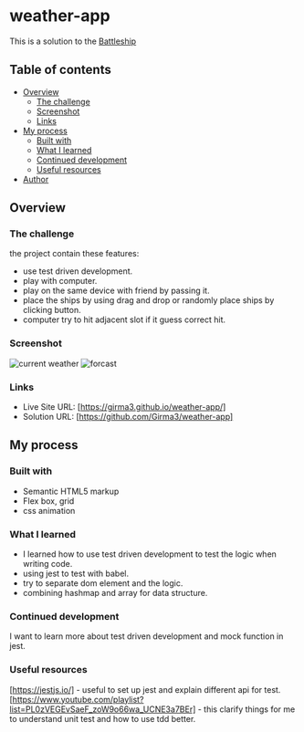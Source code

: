 # weather-app

This is a solution to the [Battleship ](https://www.theodinproject.com/lessons/node-path-javascript-battleship)

## Table of contents

- [Overview](#overview)
  - [The challenge](#overview)
  - [Screenshot](#screenshot)
  - [Links](#links)
- [My process](#my-process)
  - [Built with](#built-with)
  - [What I learned](#what-i-learned)
  - [Continued development](#continued-development)
  - [Useful resources](#useful-resources)
- [Author](#author)

## Overview

### The challenge

the project contain these features:

- use test driven development.
- play with computer.
- play on the same device with friend by passing it.
- place the ships by using drag and drop or randomly place ships by clicking button.
- computer try to hit adjacent slot if it guess correct hit.

### Screenshot

![current weather](/src/assets/images/current.png)
![forcast](/src/assets/images/forcast.png)

### Links

- Live Site URL: [https://girma3.github.io/weather-app/]
- Solution URL: [https://github.com/Girma3/weather-app]

## My process

### Built with

- Semantic HTML5 markup
- Flex box, grid
- css animation

### What I learned

- I learned how to use test driven development to test the logic when writing code.
- using jest to test with babel.
- try to separate dom element and the logic.
- combining hashmap and array for data structure.

### Continued development

I want to learn more about test driven development and mock function in jest.

### Useful resources

[https://jestjs.io/] - useful to set up jest and explain different api for test.
[https://www.youtube.com/playlist?list=PL0zVEGEvSaeF_zoW9o66wa_UCNE3a7BEr] - this clarify things for me to understand unit test and how to use tdd better.
